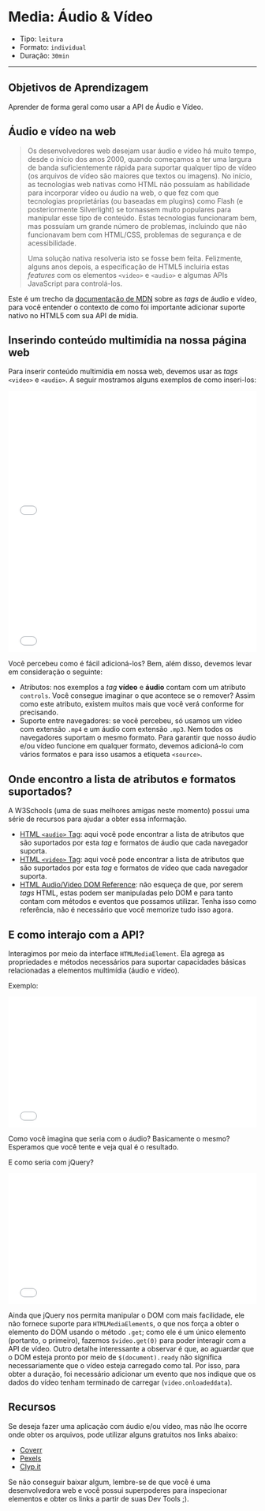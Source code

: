 # Media: Áudio & Vídeo

- Tipo: `leitura`
- Formato: `individual`
- Duração: `30min`

***

## Objetivos de Aprendizagem

Aprender de forma geral como usar a API de Áudio e Vídeo.

## Áudio e vídeo na web

> Os desenvolvedores web desejam usar áudio e vídeo há muito tempo, desde o início dos anos 2000, quando começamos a ter uma largura de banda suficientemente rápida para suportar qualquer tipo de vídeo (os arquivos de vídeo são maiores que textos ou imagens). No início, as tecnologias web nativas como HTML não possuíam as habilidade para incorporar vídeo ou áudio na web, o que fez com que tecnologias proprietárias (ou baseadas em plugins) como Flash (e posteriormente Silverlight) se tornassem muito populares para manipular esse tipo de conteúdo. Estas tecnologias funcionaram bem, mas possuíam um grande número de problemas, incluindo que não funcionavam bem com HTML/CSS, problemas de segurança e de acessibilidade.
> 
> Uma solução nativa resolveria isto se fosse bem feita. Felizmente, alguns anos depois, a especificação de HTML5 incluiria estas _features_ com os elementos `<video>` e `<audio>` e algumas APIs JavaScript para controlá-los.

Este é um trecho da [documentação de MDN](https://developer.mozilla.org/pt-BR/docs/Aprender/HTML/Multimedia_and_embedding/Video_and_audio_content) sobre as *tags* de áudio e vídeo, para você entender o contexto de como foi importante adicionar suporte nativo no HTML5 com sua API de mídia.

## Inserindo conteúdo multimídia na nossa página web

Para inserir conteúdo multimídia em nossa web, devemos usar as _tags_ `<video>` e `<audio>`. A seguir mostramos alguns exemplos de como inseri-los:

<iframe height='265' scrolling='no' title='Video Tag' src='//codepen.io/ivandevp/embed/gvMPjW/?height=265&theme-id=0&default-tab=html,result&embed-version=2' frameborder='no' allowtransparency='true' allowfullscreen='true' style='width: 100%;'>See the Pen <a href='https://codepen.io/ivandevp/pen/gvMPjW/'>Video Tag</a> by Ivan (<a href='https://codepen.io/ivandevp'>@ivandevp</a>) on <a href='https://codepen.io'>CodePen</a>.
</iframe>

<iframe height='265' scrolling='no' title='Audio Tag' src='//codepen.io/ivandevp/embed/PQzNoE/?height=265&theme-id=0&default-tab=html,result&embed-version=2' frameborder='no' allowtransparency='true' allowfullscreen='true' style='width: 100%;'>See the Pen <a href='https://codepen.io/ivandevp/pen/PQzNoE/'>Audio Tag</a> by Ivan (<a href='https://codepen.io/ivandevp'>@ivandevp</a>) on <a href='https://codepen.io'>CodePen</a>.
</iframe>

Você percebeu como é fácil adicioná-los? Bem, além disso, devemos levar em consideração o seguinte:

- Atributos: nos exemplos a _tag_ **vídeo** e **áudio** contam com um atributo `controls`. Você consegue imaginar o que acontece se o remover? Assim como este atributo, existem muitos mais que você verá conforme for precisando.
- Suporte entre navegadores: se você percebeu, só usamos um vídeo com extensão `.mp4` e um áudio com extensão `.mp3`. Nem todos os navegadores suportam o mesmo formato. Para garantir que nosso áudio e/ou vídeo funcione em qualquer formato, devemos adicioná-lo com vários formatos e para isso usamos a etiqueta `<source>`.

## Onde encontro a lista de atributos e formatos suportados?

A W3Schools (uma de suas melhores amigas neste momento) possui uma série de recursos para ajudar a obter essa informação.

- [HTML `<audio>` Tag](https://www.w3schools.com/tags/tag_audio.asp): aqui você pode encontrar a lista de atributos que são suportados por esta _tag_ e formatos de áudio que cada navegador suporta.
- [HTML `<video>` Tag](https://www.w3schools.com/tags/tag_video.asp): aqui você pode encontrar a lista de atributos que são suportados por esta _tag_ e formatos de vídeo que cada navegador suporta.
- [HTML Audio/Video DOM Reference](https://www.w3schools.com/tags/ref_av_dom.asp): não esqueça de que, por serem _tags_ HTML, estas podem ser manipuladas pelo DOM e para tanto contam com métodos e eventos que possamos utilizar. Tenha isso como referência, não é necessário que você memorize tudo isso agora.

## E como interajo com a API?

Interagimos por meio da interface `HTMLMediaElement`. Ela agrega as propriedades e métodos necessários para suportar capacidades básicas relacionadas a elementos multimídia (áudio e vídeo).

Exemplo:

<iframe height='265' scrolling='no' title='HTMLMediaElement JS' src='//codepen.io/ivandevp/embed/KQMWMy/?height=265&theme-id=0&default-tab=js,result&embed-version=2' frameborder='no' allowtransparency='true' allowfullscreen='true' style='width: 100%;'>See the Pen <a href='https://codepen.io/ivandevp/pen/KQMWMy/'>HTMLMediaElement JS</a> by Ivan (<a href='https://codepen.io/ivandevp'>@ivandevp</a>) on <a href='https://codepen.io'>CodePen</a>.
</iframe>

Como você imagina que seria com o áudio? Basicamente o mesmo? Esperamos que você tente e veja qual é o resultado.

E como seria com jQuery?

<iframe height='265' scrolling='no' title='HTMLMediaElement jQuery' src='//codepen.io/ivandevp/embed/XZKMjx/?height=265&theme-id=0&default-tab=js,result&embed-version=2' frameborder='no' allowtransparency='true' allowfullscreen='true' style='width: 100%;'>See the Pen <a href='https://codepen.io/ivandevp/pen/XZKMjx/'>HTMLMediaElement jQuery</a> by Ivan (<a href='https://codepen.io/ivandevp'>@ivandevp</a>) on <a href='https://codepen.io'>CodePen</a>.
</iframe>

Ainda que jQuery nos permita manipular o DOM com mais facilidade, ele não fornece suporte para `HTMLMediaElement`s, o que nos força a obter o elemento do DOM usando o método `.get`; como ele é um único elemento (portanto, o primeiro), fazemos `$video.get(0)` para poder interagir com a API de vídeo. Outro detalhe interessante a observar é que, ao aguardar que o DOM esteja pronto por meio de `$(document).ready` não significa necessariamente que o vídeo esteja carregado como tal. Por isso, para obter a duração, foi necessário adicionar um evento que nos indique que os dados do vídeo tenham terminado de carregar (`video.onloadeddata`). 

## Recursos

Se deseja fazer uma aplicação com áudio e/ou vídeo, mas não lhe ocorre onde obter os arquivos, pode utilizar alguns gratuitos nos links abaixo:

- [Coverr](https://coverr.co/)
- [Pexels](https://videos.pexels.com/)
- [Clyp.it](https://clyp.it/)

Se não conseguir baixar algum, lembre-se de que você é uma desenvolvedora web e você possui superpoderes para inspecionar elementos e obter os links a partir de suas Dev Tools ;).